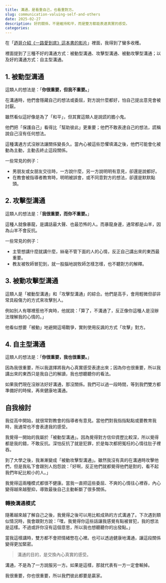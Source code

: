```yaml
---
title: 溝通，是看重自己，也看重對方。
slug: communication-valuing-self-and-others
date: 2025-02-27
description: 好的關係，不是維持和平，而是雙方都能表達真實的感受。
categories:
---
```


在「[迺哥介紹《一路愛到底》這本書的影片](https://www.youtube.com/watch?v=QR3BM08UZug&list=PL_pF-4agdBRMQ2IyFbR-zbPyFaaWcMLEa&index=6)」裡面，我得到了蠻多收穫。

裡面提到了三種不好的溝通方式：被動型溝通、攻擊型溝通、被動攻擊型溝通；以及好的溝通方式：自主型溝通。

## 1. 被動型溝通

這類人的想法是：「**你很重要，但我不重要。**」

在溝通時，他們會隱藏自己的想法或委屈，對方說什麼都好，怕自己提出意見會被討厭。

雖然看似這好像是為了「和平」，但其實這類人是說謊的膽小鬼。

他們把「保護自己」看得比「幫助彼此」更重要；他們不敢表達自己的想法，謊稱說自己沒有任何想法。

這種溝通方式沒辦法讓關係變長久。當內心被這些恐懼填滿之後，他們可能會化被動為主動，主動去終止這段關係。

一些常見的例子：

- 男朋友或女朋友交往時，一方說什麼，另一方說明明有意見，卻還是說都好。
- 在教會被指導者教育時，明明被誤會，或不同意對方的想法，卻還是默默點頭。

## 2. 攻擊型溝通

這類人的想法是：「**我很重要，而你不重要。**」

這種人就像暴龍，是講話最大聲、也最恐怖的人。而暴龍身邊，通常都是山羊，因為山羊不會反抗。

一些常見的例子：

- 主管想講什麼就講什麼，絲毫不管下面的人的心情，反正自己講出來的東西最重要。
- 教友被牧師冒犯到，就一股腦地說牧師怎樣怎樣，也不聽對方的解釋。

## 3. 被動攻擊型溝通

這類人是「被動型溝通」和「攻擊型溝通」的綜合。他們是高手，會用輕微但卻非常具殺傷力的方式來攻擊別人。

例如別人有哪裡惹他不爽時，他就說：「算了，不溝通了，反正像你這種人是沒辦法理解我的心情的。」

他看似想要「被動」地避開這場戰爭，實則使用反諷的方式「攻擊」對方。

## 4. 自主型溝通

這類人的想法是：「**你很重要，我也很重要。**」

因為我很重要，所以我選擇將我內心真實感受表達出來；因為你也很重要，所以我講出來的東西只是我自己的解讀，我也想聽聽你的看法。

如果我們現在沒辦法好好溝通，那沒關係。我們可以過一段時間，等到我們雙方都準備好的時候，再來健康地溝通。

## 自我檢討

我從高中開始，就很常對教會的指導者有意見。當他們對我指指點點或要教育我時，我通常也不會表達我的感受。

我覺得一開始的我屬於「被動型溝通」。因為覺得對方信仰資歷比較深，所以覺得都是我的錯，不敢反抗。深怕反抗了就是犯罪，於是每次都把冤枉的心情往肚子裡吞。

到了大學之後，我漸漸變成「被動攻擊型溝通」。雖然我沒有真的在溝通時攻擊他們，但是我私下會跟別人抱怨說：「好啊，反正他們就都覺得他們是對的，看不起我們年紀比較小的人。」

我覺得這兩種模式都很不健康。當我一直把這些委屈、不爽的心情往心裡吞，內心變得越來越壓抑，導致最後自己主動斬斷了很多關係。

### 轉換溝通模式

隨著越來越了解自己之後，我覺得之後可以用比較成熟的方式溝通了。下次遇到類似情況時，我會跟對方說：「嘿，我覺得你這些話讓我感覺有點被冒犯，我的想法是這樣。不過或許你沒有這個意思，所以我也想聽聽你的出發點。」

當我這樣講時，雙方都不會把情緒憋在心裡。也可以透過健康地溝通，讓這段關係變得更加緊密。

> 溝通的目的，是交換內心真實的感受。

溝通，不是為了一方說服另一方。如果是這樣，那就代表有一方一定會輸掉。

我很重要，你也很重要，所以我們彼此都要是贏家。
